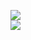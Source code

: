 [![](https://img.shields.io/badge/Made%20With-Github%20Spray-lightgrey.svg?style=for-the-badge&logo=github)](https://github.com/Annihil/github-spray#170)  
[![](https://i.imgur.com/2DrTn0Z.gif)](https://github.com/Annihil/github-spray)